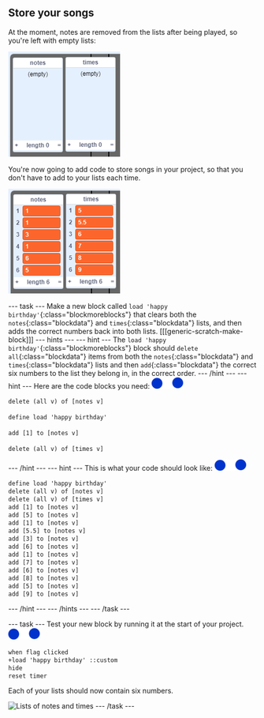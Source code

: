 ## Store your songs

At the moment, notes are removed from the lists after being played, so you're left with empty lists:

![Empty lists](images/empty-lists.png)

You're now going to add code to store songs in your project, so that you don't have to add to your lists each time.

![Add notes and times to lists](images/lists-add.png)

--- task ---
Make a new block called `load 'happy birthday'`{:class="blockmoreblocks"} that clears both the `notes`{:class="blockdata"} and `times`{:class="blockdata"} lists, and then adds the correct numbers back into both lists.
[[[generic-scratch-make-block]]]
--- hints ---
--- hint ---
The `load 'happy birthday'`{:class="blockmoreblocks"} block should `delete all`{:class="blockdata"} items from both the `notes`{:class="blockdata"} and `times`{:class="blockdata"} lists and then `add`{:class="blockdata"} the correct six numbers to the list they belong in, in the correct order.
--- /hint ---
--- hint ---
Here are the code blocks you need:
![notes-sprite](images/note-sprite.png)
```blocks
delete (all v) of [notes v]

define load 'happy birthday'

add [1] to [notes v]

delete (all v) of [times v]
```
--- /hint ---
--- hint ---
This is what your code should look like:
![notes-sprite](images/note-sprite.png)
```blocks
define load 'happy birthday'
delete (all v) of [notes v]
delete (all v) of [times v]
add [1] to [notes v]
add [5] to [notes v]
add [1] to [notes v]
add [5.5] to [notes v]
add [3] to [notes v]
add [6] to [notes v]
add [1] to [notes v]
add [7] to [notes v]
add [6] to [notes v]
add [8] to [notes v]
add [5] to [notes v]
add [9] to [notes v]
```
--- /hint ---
--- /hints ---
--- /task ---


--- task ---
Test your new block by running it at the start of your project.
![notes-sprite](images/note-sprite.png)
```blocks
when flag clicked
+load 'happy birthday' ::custom
hide
reset timer
```

Each of your lists should now contain six numbers.

![Lists of notes and times](images/load-list-test.png)
--- /task ---
